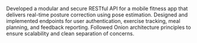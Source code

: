 Developed a modular and secure RESTful API for a mobile fitness app that delivers real-time posture correction using pose estimation.
Designed and implemented endpoints for user authentication, exercise tracking, meal planning, and feedback reporting.
Followed Onion architecture principles to ensure scalability and clean separation of concerns.
